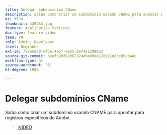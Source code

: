 ```yaml
---
title: Delegar subdomínios CName
description: Saiba como criar um subdomínio usando CNAME para apontar para registros específicos do Adobe.
kt: 9524
thumbnail: 339484.jpg
feature: Application Settings
doc-type: feature video
team: PM
role: Admin, Developer
level: Beginner
exl-id: 758e5ea0-af6a-4a5f-ae25-2ef4212988a2
source-git-commit: b2afc28f82967324ebed0ee17e291e83c85c3a4c
workflow-type: ht
source-wordcount: '0'
ht-degree: 100%

---
```


# Delegar subdomínios CName

Saiba como criar um subdomínio usando CNAME para apontar para registros específicos do Adobe.

>[!VIDEO](https://video.tv.adobe.com/v/339484?quality=12&learn=on)
